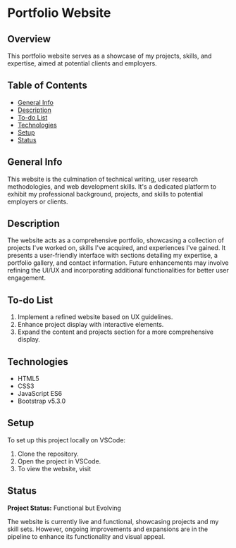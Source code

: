 # Portfolio Website

## Overview
This portfolio website serves as a showcase of my projects, skills, and expertise, aimed at potential clients and employers. 

## Table of Contents
- [General Info](#general-info)
- [Description](#description)
- [To-do List](#to-do-list)
- [Technologies](#technologies)
- [Setup](#setup)
- [Status](#status)

## General Info
This website is the culmination of technical writing, user research methodologies, and web development skills. It's a dedicated platform to exhibit my professional background, projects, and skills to potential employers or clients.

## Description
The website acts as a comprehensive portfolio, showcasing a collection of projects I've worked on, skills I've acquired, and experiences I've gained. It presents a user-friendly interface with sections detailing my expertise, a portfolio gallery, and contact information. Future enhancements may involve refining the UI/UX and incorporating additional functionalities for better user engagement.

## To-do List
1. Implement a refined website based on UX guidelines.
2. Enhance project display with interactive elements.
3. Expand the content and projects section for a more comprehensive display.

## Technologies
- HTML5
- CSS3
- JavaScript ES6
- Bootstrap v5.3.0

## Setup
To set up this project locally on VSCode:
1. Clone the repository.
2. Open the project in VSCode.
3. To view the website, visit

## Status
**Project Status:** Functional but Evolving

The website is currently live and functional, showcasing projects and my skill sets. However, ongoing improvements and expansions are in the pipeline to enhance its functionality and visual appeal.

